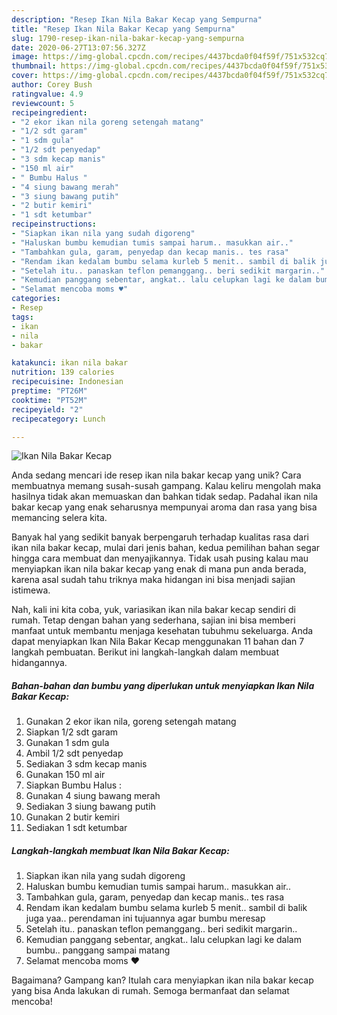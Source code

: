 ```yaml
---
description: "Resep Ikan Nila Bakar Kecap yang Sempurna"
title: "Resep Ikan Nila Bakar Kecap yang Sempurna"
slug: 1790-resep-ikan-nila-bakar-kecap-yang-sempurna
date: 2020-06-27T13:07:56.327Z
image: https://img-global.cpcdn.com/recipes/4437bcda0f04f59f/751x532cq70/ikan-nila-bakar-kecap-foto-resep-utama.jpg
thumbnail: https://img-global.cpcdn.com/recipes/4437bcda0f04f59f/751x532cq70/ikan-nila-bakar-kecap-foto-resep-utama.jpg
cover: https://img-global.cpcdn.com/recipes/4437bcda0f04f59f/751x532cq70/ikan-nila-bakar-kecap-foto-resep-utama.jpg
author: Corey Bush
ratingvalue: 4.9
reviewcount: 5
recipeingredient:
- "2 ekor ikan nila goreng setengah matang"
- "1/2 sdt garam"
- "1 sdm gula"
- "1/2 sdt penyedap"
- "3 sdm kecap manis"
- "150 ml air"
- " Bumbu Halus "
- "4 siung bawang merah"
- "3 siung bawang putih"
- "2 butir kemiri"
- "1 sdt ketumbar"
recipeinstructions:
- "Siapkan ikan nila yang sudah digoreng"
- "Haluskan bumbu kemudian tumis sampai harum.. masukkan air.."
- "Tambahkan gula, garam, penyedap dan kecap manis.. tes rasa"
- "Rendam ikan kedalam bumbu selama kurleb 5 menit.. sambil di balik juga yaa.. perendaman ini tujuannya agar bumbu meresap"
- "Setelah itu.. panaskan teflon pemanggang.. beri sedikit margarin.."
- "Kemudian panggang sebentar, angkat.. lalu celupkan lagi ke dalam bumbu.. panggang sampai matang"
- "Selamat mencoba moms ♥️"
categories:
- Resep
tags:
- ikan
- nila
- bakar

katakunci: ikan nila bakar 
nutrition: 139 calories
recipecuisine: Indonesian
preptime: "PT26M"
cooktime: "PT52M"
recipeyield: "2"
recipecategory: Lunch

---
```



![Ikan Nila Bakar Kecap](https://img-global.cpcdn.com/recipes/4437bcda0f04f59f/751x532cq70/ikan-nila-bakar-kecap-foto-resep-utama.jpg)

Anda sedang mencari ide resep ikan nila bakar kecap yang unik? Cara membuatnya memang susah-susah gampang. Kalau keliru mengolah maka hasilnya tidak akan memuaskan dan bahkan tidak sedap. Padahal ikan nila bakar kecap yang enak seharusnya mempunyai aroma dan rasa yang bisa memancing selera kita.



Banyak hal yang sedikit banyak berpengaruh terhadap kualitas rasa dari ikan nila bakar kecap, mulai dari jenis bahan, kedua pemilihan bahan segar hingga cara membuat dan menyajikannya. Tidak usah pusing kalau mau menyiapkan ikan nila bakar kecap yang enak di mana pun anda berada, karena asal sudah tahu triknya maka hidangan ini bisa menjadi sajian istimewa.


Nah, kali ini kita coba, yuk, variasikan ikan nila bakar kecap sendiri di rumah. Tetap dengan bahan yang sederhana, sajian ini bisa memberi manfaat untuk membantu menjaga kesehatan tubuhmu sekeluarga. Anda dapat menyiapkan Ikan Nila Bakar Kecap menggunakan 11 bahan dan 7 langkah pembuatan. Berikut ini langkah-langkah dalam membuat hidangannya.

<!--inarticleads1-->

##### Bahan-bahan dan bumbu yang diperlukan untuk menyiapkan Ikan Nila Bakar Kecap:

1. Gunakan 2 ekor ikan nila, goreng setengah matang
1. Siapkan 1/2 sdt garam
1. Gunakan 1 sdm gula
1. Ambil 1/2 sdt penyedap
1. Sediakan 3 sdm kecap manis
1. Gunakan 150 ml air
1. Siapkan  Bumbu Halus :
1. Gunakan 4 siung bawang merah
1. Sediakan 3 siung bawang putih
1. Gunakan 2 butir kemiri
1. Sediakan 1 sdt ketumbar




<!--inarticleads2-->

##### Langkah-langkah membuat Ikan Nila Bakar Kecap:

1. Siapkan ikan nila yang sudah digoreng
1. Haluskan bumbu kemudian tumis sampai harum.. masukkan air..
1. Tambahkan gula, garam, penyedap dan kecap manis.. tes rasa
1. Rendam ikan kedalam bumbu selama kurleb 5 menit.. sambil di balik juga yaa.. perendaman ini tujuannya agar bumbu meresap
1. Setelah itu.. panaskan teflon pemanggang.. beri sedikit margarin..
1. Kemudian panggang sebentar, angkat.. lalu celupkan lagi ke dalam bumbu.. panggang sampai matang
1. Selamat mencoba moms ♥️




Bagaimana? Gampang kan? Itulah cara menyiapkan ikan nila bakar kecap yang bisa Anda lakukan di rumah. Semoga bermanfaat dan selamat mencoba!
